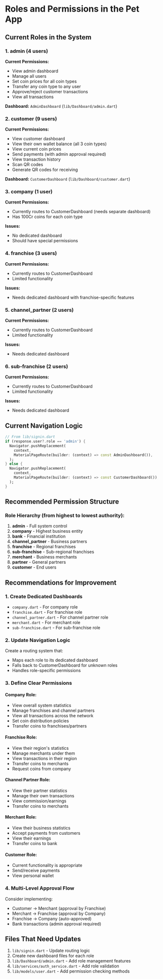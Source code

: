 # Roles and Permissions in the Pet App

## Current Roles in the System

### 1. **admin** (4 users)
**Current Permissions:**
- View admin dashboard
- Manage all users
- Set coin prices for all coin types
- Transfer any coin type to any user
- Approve/reject customer transactions
- View all transactions

**Dashboard:** `AdminDashboard` (`lib/Dashboard/admin.dart`)

### 2. **customer** (9 users)
**Current Permissions:**
- View customer dashboard
- View their own wallet balance (all 3 coin types)
- View current coin prices
- Send payments (with admin approval required)
- View transaction history
- Scan QR codes
- Generate QR codes for receiving

**Dashboard:** `CustomerDashboard` (`lib/Dashboard/customer.dart`)

### 3. **company** (1 user)
**Current Permissions:**
- Currently routes to CustomerDashboard (needs separate dashboard)
- Has 100Cr coins for each coin type

**Issues:**
- No dedicated dashboard
- Should have special permissions

### 4. **franchise** (3 users)
**Current Permissions:**
- Currently routes to CustomerDashboard
- Limited functionality

**Issues:**
- Needs dedicated dashboard with franchise-specific features

### 5. **channel_partner** (2 users)
**Current Permissions:**
- Currently routes to CustomerDashboard
- Limited functionality

**Issues:**
- Needs dedicated dashboard

### 6. **sub-franchise** (2 users)
**Current Permissions:**
- Currently routes to CustomerDashboard
- Limited functionality

**Issues:**
- Needs dedicated dashboard

## Current Navigation Logic

```dart
// From lib/signin.dart
if (response.user?.role == 'admin') {
  Navigator.pushReplacement(
    context,
    MaterialPageRoute(builder: (context) => const AdminDashboard()),
  );
} else {
  Navigator.pushReplacement(
    context,
    MaterialPageRoute(builder: (context) => const CustomerDashboard()),
  );
}
```

## Recommended Permission Structure

### Role Hierarchy (from highest to lowest authority):

1. **admin** - Full system control
2. **company** - Highest business entity
3. **bank** - Financial institution
4. **channel_partner** - Business partners
5. **franchise** - Regional franchises
6. **sub-franchise** - Sub-regional franchises
7. **merchant** - Business merchants
8. **partner** - General partners
9. **customer** - End users

## Recommendations for Improvement

### 1. **Create Dedicated Dashboards**
- `company.dart` - For company role
- `franchise.dart` - For franchise role
- `channel_partner.dart` - For channel partner role
- `merchant.dart` - For merchant role
- `sub-franchise.dart` - For sub-franchise role

### 2. **Update Navigation Logic**
Create a routing system that:
- Maps each role to its dedicated dashboard
- Falls back to CustomerDashboard for unknown roles
- Handles role-specific permissions

### 3. **Define Clear Permissions**

#### **Company Role:**
- View overall system statistics
- Manage franchises and channel partners
- View all transactions across the network
- Set coin distribution policies
- Transfer coins to franchises/partners

#### **Franchise Role:**
- View their region's statistics
- Manage merchants under them
- View transactions in their region
- Transfer coins to merchants
- Request coins from company

#### **Channel Partner Role:**
- View their partner statistics
- Manage their own transactions
- View commission/earnings
- Transfer coins to merchants

#### **Merchant Role:**
- View their business statistics
- Accept payments from customers
- View their earnings
- Transfer coins to bank

#### **Customer Role:**
- Current functionality is appropriate
- Send/receive payments
- View personal wallet

### 4. **Multi-Level Approval Flow**
Consider implementing:
- Customer → Merchant (approval by Franchise)
- Merchant → Franchise (approval by Company)
- Franchise → Company (auto-approved)
- Bank transactions (admin approval required)

## Files That Need Updates

1. `lib/signin.dart` - Update routing logic
2. Create new dashboard files for each role
3. `lib/Dashboard/admin.dart` - Add role management features
4. `lib/services/auth_service.dart` - Add role validation
5. `lib/models/user.dart` - Add permission checking methods
